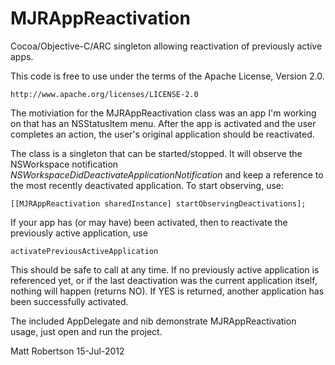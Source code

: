 MJRAppReactivation
==================

Cocoa/Objective-C/ARC singleton allowing reactivation of previously active apps.

This code is free to use under the terms of the Apache License, Version 2.0.

    http://www.apache.org/licenses/LICENSE-2.0

The motiviation for the MJRAppReactivation class was an app I'm working on that has an NSStatusItem menu. After the app is activated and the user completes an action, the user's original application should be reactivated.

The class is a singleton that can be started/stopped. It will observe the NSWorkspace notification _NSWorkspaceDidDeactivateApplicationNotification_ and keep a reference to the most recently deactivated application. To start observing, use:

    [[MJRAppReactivation sharedInstance] startObservingDeactivations];


If your app has (or may have) been activated, then to reactivate the previously active application, use

    activatePreviousActiveApplication

This should be safe to call at any time. If no previously active application is referenced yet, or if the last deactivation was the current application itself, nothing will happen (returns NO). If YES is returned, another application has been successfully activated.

The included AppDelegate and nib demonstrate MJRAppReactivation usage, just open and run the project.

Matt Robertson
15-Jul-2012

